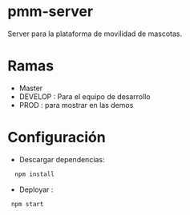 # pmm-server
Server para la plataforma de movilidad de mascotas.

# Ramas
  - Master
  - DEVELOP : Para el equipo de desarrollo
  - PROD : para mostrar en las demos
# Configuración
  - Descargar dependencias:
  ```sh
    npm install
  ```
  - Deployar :
  ```sh
   npm start
  ```
